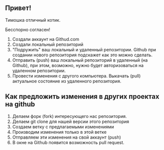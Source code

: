 ## Привет!

Тимошка отличный котик.

Бесспорно согласен!

1. Создали аккаунт на Githud.com
2. Создали локальный репозиторий
3. "Подружить" ваш локальный и удаленный репозитории. Github при создании нового репозитория подскажет как это можно сделать.
4. Отправить (push) ваш локальный репозиторий в удаленный (на Github), при этом, возможно, нужно будет авторизоваться на удаленном репозитории.
5. Провести изменения с другого компьютера.
Выкачать (pull) актуальное состояние из удаленного репозитория.

## Как предложить изменения в других проектах на github

1. Делаем форк (fork) интересующего нас репозитория.
2. Делаем git clone для нашей версии этого репозитория
3. Создаем ветку с предлагаемыми изменениями
4. Производим изменения только в этой ветке
5. Отправляем эти изменения на свой аккаунт (push)
6. В окне на Github появится возможность pull request.
